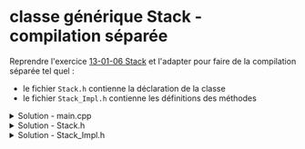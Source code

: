 # classe générique Stack - compilation séparée

Reprendre l'exercice [13-01-06 Stack](13-01-06%20-%20Stack_G.md) et l'adapter pour faire de la compilation séparée tel quel :

- le fichier `Stack.h` contienne la déclaration de la classe
- le fichier `Stack_Impl.h` contienne les définitions des méthodes


<details>
<summary>Solution - main.cpp</summary>

~~~cpp
#include <cstdlib>
#include <iostream>

#include "Stack.h"

using namespace std;

int main() {

   Stack<int, 10> s;
   int i = 1;

   s.display();
   cout << endl;

   while (not s.full()) {
      s.push(i*=2);
   }

   s.top(i);
   cout << "top  : " << i        << endl;
   cout << "size : " << s.size() << endl;
   cout << endl;

   s.display();
   cout << endl;

   while (not s.empty()) {
      s.pop();
   }

   s.display();
   cout << endl;

   return EXIT_SUCCESS;
}
~~~

</details>

<details>
<summary>Solution - Stack.h</summary>

~~~cpp
#ifndef STACK_H
#define STACK_H

#include <array>

//---------------------------------------------------------
template <typename T, int n=100>
class Stack {

public:
   bool   push(const T&  v);
   bool   pop();
   bool   top(T& v)  const;
   bool   full()     const;
   bool   empty()    const;
   size_t size()     const;

   void   display()  const;

private:
   size_t index  = 0;
   std::array<T, n> data;
};

#include "Stack_Impl.h"

#endif //STACK_H
~~~

</details>

<details>
<summary>Solution - Stack_Impl.h</summary>

~~~cpp
#ifndef STACK_IMPL_H
#define STACK_IMPL_H

#include <iostream>

//---------------------------------------------------------
template <typename T, int n>
bool Stack<T, n>::push(const T& v) {
   if (this->full())
      return false;
   this->data[this->index] = v;
   ++this->index;
   return true;
}

//---------------------------------------------------------
template <typename T, int n>
bool Stack<T, n>::pop() {
   if (this->empty())
      return false;
   --this->index;
   return true;
}

//---------------------------------------------------------
template <typename T, int n>
bool Stack<T, n>::top(T& v) const {
   if (this->empty())
      return false;
   v = this->data[this->index - 1];
   return true;
}

//---------------------------------------------------------
template <typename T, int n>
bool Stack<T, n>::full() const {
   return this->index == this->data.size();
}

//---------------------------------------------------------
template <typename T, int n>
bool Stack<T, n>::empty() const {
   return this->index == 0;
}

//---------------------------------------------------------
template <typename T, int n>
size_t Stack<T, n>::size() const {
   return this->index;
}

//---------------------------------------------------------
template <typename T, int n>
void Stack<T, n>::display() const {
   std::cout << "size : " << this->index << std::endl;
   std::cout << "data : ";

   std::cout << "[";
   for (size_t i=0; i<this->index; ++i) {
      if(i) std::cout << ", ";
      std::cout << this->data[i];
   }
   std::cout << "]" << std::endl;
}

#endif //STACK_IMPL_H
~~~

</details>


